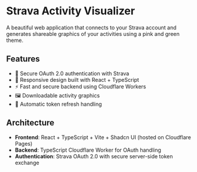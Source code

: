 # Strava Activity Visualizer

A beautiful web application that connects to your Strava account and generates shareable graphics of your activities using a pink and green theme.

## Features

- 🔐 Secure OAuth 2.0 authentication with Strava
- 📱 Responsive design built with React + TypeScript
- ⚡ Fast and secure backend using Cloudflare Workers
- 🖼️ Downloadable activity graphics
- 🔄 Automatic token refresh handling

## Architecture

- **Frontend**: React + TypeScript + Vite + Shadcn UI (hosted on Cloudflare Pages)
- **Backend**: TypeScript Cloudflare Worker for OAuth handling
- **Authentication**: Strava OAuth 2.0 with secure server-side token exchange
